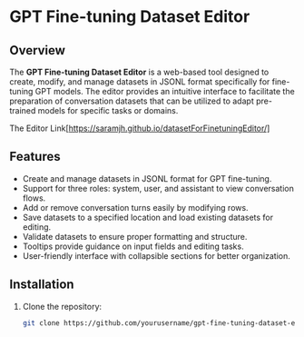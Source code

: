# GPT Fine-tuning Dataset Editor

## Overview

The **GPT Fine-tuning Dataset Editor** is a web-based tool designed to create, modify, and manage datasets in JSONL format specifically for fine-tuning GPT models. The editor provides an intuitive interface to facilitate the preparation of conversation datasets that can be utilized to adapt pre-trained models for specific tasks or domains.

The Editor Link[https://saramjh.github.io/datasetForFinetuningEditor/]

## Features

- Create and manage datasets in JSONL format for GPT fine-tuning.
- Support for three roles: system, user, and assistant to view conversation flows.
- Add or remove conversation turns easily by modifying rows.
- Save datasets to a specified location and load existing datasets for editing.
- Validate datasets to ensure proper formatting and structure.
- Tooltips provide guidance on input fields and editing tasks.
- User-friendly interface with collapsible sections for better organization.

## Installation

1. Clone the repository:
   ```bash
   git clone https://github.com/yourusername/gpt-fine-tuning-dataset-editor.git
   ```
